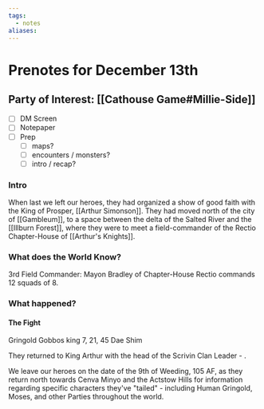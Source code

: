```yaml
---
tags:
  - notes
aliases:
---
```


# Prenotes for December 13th
## Party of Interest: [[Cathouse Game#Millie-Side]]
- [ ] DM Screen
- [ ] Notepaper
- [ ] Prep
	- [ ] maps?
	- [ ] encounters / monsters?
	- [ ] intro / recap?

### Intro

When last we left our heroes, they had organized a show of good faith with the King of Prosper, [[Arthur Simonson]]. They had moved north of the city of [[Gambleum]], to a space between the delta of the Salted River and the [[Illburn Forest]], where they were to meet a field-commander of the Rectio Chapter-House of [[Arthur's Knights]].

### What does the World Know?

3rd Field Commander: Mayon Bradley of Chapter-House Rectio commands 12 squads of 8.



### What happened?

#### The Fight
Gringold
Gobbos
	king 7, 21, 45
Dae Shim

They returned to King Arthur with the head of the Scrivin Clan Leader - .

We leave our heroes on the date of the 9th of Weeding, 105 AF, as they return north towards Cenva Minyo and the Actstow Hills for information regarding specific characters they've "tailed" - including Human Gringold, Moses, and other Parties throughout the world.